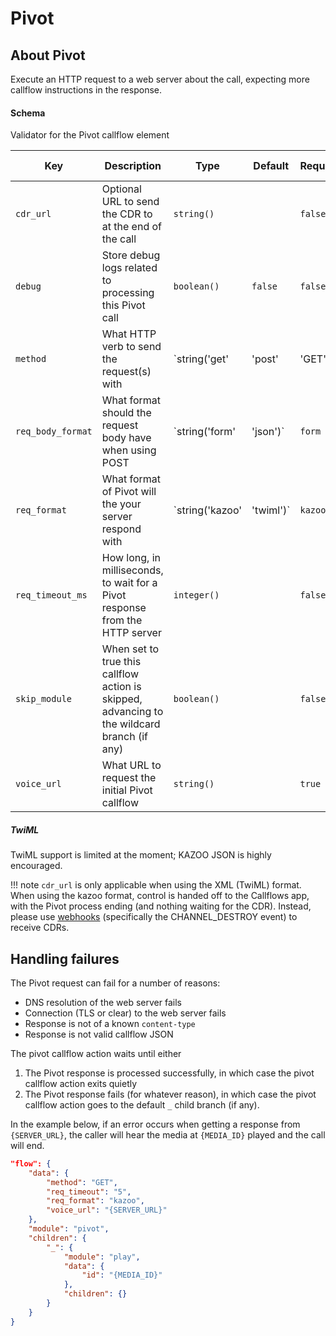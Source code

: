 # Pivot

## About Pivot

Execute an HTTP request to a web server about the call, expecting more callflow instructions in the response.

#### Schema

Validator for the Pivot callflow element



Key | Description | Type | Default | Required | Support Level
--- | ----------- | ---- | ------- | -------- | -------------
`cdr_url` | Optional URL to send the CDR to at the end of the call | `string()` |   | `false` |  
`debug` | Store debug logs related to processing this Pivot call | `boolean()` | `false` | `false` |  
`method` | What HTTP verb to send the request(s) with | `string('get' | 'post' | 'GET' | 'POST')` | `get` | `false` |  
`req_body_format` | What format should the request body have when using POST | `string('form' | 'json')` | `form` | `false` |  
`req_format` | What format of Pivot will the your server respond with | `string('kazoo' | 'twiml')` | `kazoo` | `false` |  
`req_timeout_ms` | How long, in milliseconds, to wait for a Pivot response from the HTTP server | `integer()` |   | `false` |  
`skip_module` | When set to true this callflow action is skipped, advancing to the wildcard branch (if any) | `boolean()` |   | `false` |  
`voice_url` | What URL to request the initial Pivot callflow | `string()` |   | `true` |  






##### TwiML

TwiML support is limited at the moment; KAZOO JSON is highly encouraged.

!!! note
    `cdr_url` is only applicable when using the XML (TwiML) format. When using the kazoo format, control is handed off to the Callflows app, with the Pivot process ending (and nothing waiting for the CDR). Instead, please use [webhooks](/applications/webhooks/doc/README.md) (specifically the CHANNEL_DESTROY event) to receive CDRs.

## Handling failures

The Pivot request can fail for a number of reasons:

* DNS resolution of the web server fails
* Connection (TLS or clear) to the web server fails
* Response is not of a known `content-type`
* Response is not valid callflow JSON

The pivot callflow action waits until either
  1. The Pivot response is processed successfully, in which case the pivot callflow action exits quietly
  2. The Pivot response fails (for whatever reason), in which case the pivot callflow action goes to the default `_` child branch (if any).

In the example below, if an error occurs when getting a response from `{SERVER_URL}`, the caller will hear the media at `{MEDIA_ID}` played and the call will end.

```json
"flow": {
    "data": {
        "method": "GET",
        "req_timeout": "5",
        "req_format": "kazoo",
        "voice_url": "{SERVER_URL}"
    },
    "module": "pivot",
    "children": {
        "_": {
            "module": "play",
            "data": {
                "id": "{MEDIA_ID}"
            },
            "children": {}
        }
    }
}
```
